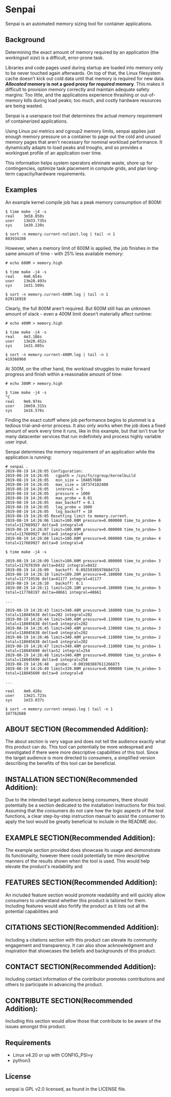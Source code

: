 # Senpai

Senpai is an automated memory sizing tool for container applications.

## Background

Determining the exact amount of memory required by an application (the
*workingset size*) is a difficult, error-prone task.

Libraries and code pages used during startup are loaded into memory
only to be never touched again afterwards. On top of that, the Linux
filesystem cache doesn't kick out cold data until that memory is
required for new data. ***Allocated* memory is not a good proxy for
*required* memory**. This makes it difficult to provision memory
correctly and maintain adequate safety margins: Too little, and the
applications experience thrashing or out-of-memory kills during load
peaks; too much, and costly hardware resources are being wasted.

Senpai is a userspace tool that determines the actual memory
requirement of containerized applications.

Using Linux psi metrics and cgroup2 memory limits, senpai applies just
enough memory pressure on a container to page out the cold and unused
memory pages that aren't necessary for nominal workload
performance. It dynamically adapts to load peaks and troughs, and so
provides a workingset profile of an application over time.

This information helps system operators eliminate waste, shore up for
contingencies, optimize task placement in compute grids, and plan
long-term capacity/hardware requirements.

## Examples

An example kernel compile job has a peak memory consumption of 800M:

    $ time make -j4 -s
    real    3m58.050s
    user    13m33.735s
    sys     1m30.130s

    $ sort -n memory.current-nolimit.log | tail -n 1
    803934208

However, when a memory limit of 600M is applied, the job finishes in
the same amount of time - with 25% less available memory:

    # echo 600M > memory.high

    $ time make -j4 -s
    real    4m0.654s
    user    13m28.493s
    sys     1m31.509s

    $ sort -n memory.current-600M.log | tail -n 1
    629116928

Clearly, the full 800M aren't required. But 600M still has an unknown
amount of slack - even a 400M limit doesn't materially affect runtime:

    # echo 400M > memory.high

    $ time make -j4 -s
    real    4m3.186s
    user    13m20.452s
    sys     1m31.085s

    $ sort -n memory.current-400M.log | tail -n 1
    419368960

At 300M, on the other hand, the workload struggles to make forward
progress and finish within a reasonable amount of time:

    # echo 300M > memory.high

    $ time make -j4 -s
    ^C
    real    9m9.974s
    user    10m59.315s
    sys     1m16.576s

Finding the exact cutoff where job performance begins to plummet is a
tedious trial-and-error process. It also only works when the job does
a fixed amount of work every time it runs, like in this example, but
that isn't true for many datacenter services that run indefinitely and
process highly variable user input.

Senpai determines the memory requirement of an application while the
application is running:

    # senpai .
    2019-08-19 14:26:05 Configuration:
    2019-08-19 14:26:05   cgpath = /sys/fs/cgroup/kernelbuild
    2019-08-19 14:26:05   min_size = 104857600
    2019-08-19 14:26:05   max_size = 107374182400
    2019-08-19 14:26:05   interval = 5
    2019-08-19 14:26:05   pressure = 1000
    2019-08-19 14:26:05   max_probe = 0.01
    2019-08-19 14:26:05   max_backoff = 0.1
    2019-08-19 14:26:05   log_probe = 1000
    2019-08-19 14:26:05   log_backoff = 10
    2019-08-19 14:26:05 Resetting limit to memory.current.
    2019-08-19 14:26:06 limit=100.00M pressure=0.000000 time_to_probe= 6 total=117669927 delta=0 integral=0
    2019-08-19 14:26:07 limit=100.00M pressure=0.000000 time_to_probe= 5 total=117669927 delta=0 integral=0
    2019-08-19 14:26:08 limit=100.00M pressure=0.000000 time_to_probe= 4 total=117669927 delta=0 integral=0

    $ time make -j4 -s

    2019-08-19 14:26:09 limit=100.00M pressure=0.000000 time_to_probe= 3 total=117678359 delta=8432 integral=8432
    2019-08-19 14:26:09   backoff: 0.09259305978684715
    2019-08-19 14:26:10 limit=109.26M pressure=0.180000 time_to_probe= 5 total=117719536 delta=41177 integral=41177
    2019-08-19 14:26:10   backoff: 0.1
    2019-08-19 14:26:11 limit=120.18M pressure=0.180000 time_to_probe= 5 total=117768197 delta=48661 integral=48661

    ...

    2019-08-19 14:26:43 limit=340.48M pressure=0.160000 time_to_probe= 5 total=118045638 delta=202 integral=202
    2019-08-19 14:26:44 limit=340.48M pressure=0.130000 time_to_probe= 4 total=118045638 delta=0 integral=202
    2019-08-19 14:26:45 limit=340.48M pressure=0.130000 time_to_probe= 3 total=118045638 delta=0 integral=202
    2019-08-19 14:26:46 limit=340.48M pressure=0.110000 time_to_probe= 2 total=118045638 delta=0 integral=202
    2019-08-19 14:26:47 limit=340.48M pressure=0.110000 time_to_probe= 1 total=118045690 delta=52 integral=254
    2019-08-19 14:26:48 limit=340.48M pressure=0.090000 time_to_probe= 0 total=118045690 delta=0 integral=254
    2019-08-19 14:26:48   probe: -0.001983887611266873
    2019-08-19 14:26:49 limit=339.80M pressure=0.090000 time_to_probe= 5 total=118045690 delta=0 integral=0

    ...

    real    4m9.420s
    user    13m21.723s
    sys     1m33.037s

    $ sort -n memory.current-senpai.log | tail -n 1
    347762688
## ABOUT SECTION (Recommended Addition):
The about section is very vague and does not tell the audience exactly what this product can do. This tool can potentially be more widespread and investigated if there were more descriptive capabilities of this tool. Since the target audience is more directed to consumers, a simplified version describing the benefits of this tool can be beneficial.

## INSTALLATION SECTION(Recommended Addition):
Due to the intended target audience being consumers, there should potentially be a section dedicated to the installation instructions for this tool. Assuming that the consumers do not care how the logic aspects of the tool functions, a clear step-by-step instruction manual to assist the consumer to apply the tool would be greatly beneficial to include in the README doc.

## EXAMPLE SECTION(Recommended Addition):
The example section provided does showcase its usage and demonstrate its functionality, however there could potentially be more descriptive manners of the results shown when the tool is used. This would help elevate the product's readability and 

## FEATURES SECTION(Recommended Addition):
An included feature section would promote readability and will quickly allow consumers to understand whether this product is tailored for them. Including features would also fortify the product as it lists out all the potential capabilities and 

## CITATIONS SECTION(Recommended Addition):
Including a citations section with this product can elevate its community engagement and transparency. It can also show acknowledgment and inspiration that showcases the beliefs and backgrounds of this product.

## CONTACT SECTION(Recommended Addition):
Including contact information of the contributor promotes contributions and others to participate in advancing the product.

## CONTRIBUTE SECTION(Recommended Addition):
Including this section would allow those that contribute to be aware of the issues amongst this product.  

## Requirements
* Linux v4.20 or up with CONFIG_PSI=y
* python3

## License
senpai is GPL v2.0 licensed, as found in the LICENSE file.
